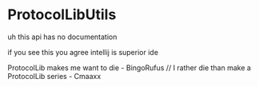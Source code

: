 # ProtocolLibUtils
uh this api has no documentation

if you see this you agree intellij is superior ide

ProtocolLib makes me want to die - BingoRufus //
I rather die than make a ProtocolLib series - Cmaaxx


